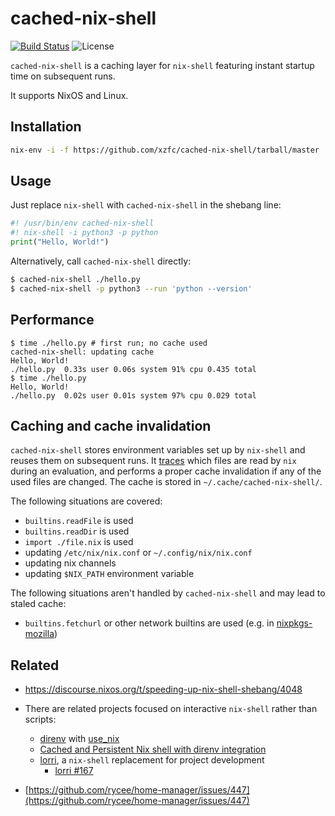 # cached-nix-shell
[![Build Status](https://img.shields.io/github/workflow/status/xzfc/cached-nix-shell/Test/master?logo=github)](https://github.com/xzfc/cached-nix-shell/actions?query=workflow%3ATest+branch%3Amaster)
![License](https://img.shields.io/badge/license-Unlicense%20OR%20MIT-blue)

`cached-nix-shell` is a caching layer for `nix-shell` featuring instant startup time on subsequent runs.

It supports NixOS and Linux.

## Installation

```sh
nix-env -i -f https://github.com/xzfc/cached-nix-shell/tarball/master
```

## Usage

Just replace `nix-shell` with `cached-nix-shell` in the shebang line:

```python
#! /usr/bin/env cached-nix-shell
#! nix-shell -i python3 -p python
print("Hello, World!")
```

Alternatively, call `cached-nix-shell` directly:

```sh
$ cached-nix-shell ./hello.py
$ cached-nix-shell -p python3 --run 'python --version'
```

## Performance

```
$ time ./hello.py # first run; no cache used
cached-nix-shell: updating cache
Hello, World!
./hello.py  0.33s user 0.06s system 91% cpu 0.435 total
$ time ./hello.py
Hello, World!
./hello.py  0.02s user 0.01s system 97% cpu 0.029 total
```

## Caching and cache invalidation

`cached-nix-shell` stores environment variables set up by `nix-shell` and reuses them on subsequent runs.
It [traces](./nix-trace) which files are read by `nix` during an evaluation, and performs a proper cache invalidation if any of the used files are changed.
The cache is stored in `~/.cache/cached-nix-shell/`.

The following situations are covered:

* `builtins.readFile` is used
* `builtins.readDir` is used
* `import ./file.nix` is used
* updating `/etc/nix/nix.conf` or `~/.config/nix/nix.conf`
* updating nix channels
* updating `$NIX_PATH` environment variable

The following situations aren't handled by `cached-nix-shell` and may lead to staled cache:

* `builtins.fetchurl` or other network builtins are used (e.g. in [nixpkgs-mozilla])

[nixpkgs-mozilla]: https://github.com/mozilla/nixpkgs-mozilla

## Related

* https://discourse.nixos.org/t/speeding-up-nix-shell-shebang/4048
* There are related projects focused on interactive `nix-shell` rather than scripts:
  * [direnv](https://direnv.net/) with [use_nix](https://github.com/direnv/direnv/wiki/Nix)
  * [Cached and Persistent Nix shell with direnv integration](https://gist.github.com/mbbx6spp/731076cb8fc620b064b8e5b28fb1c796)
  * [lorri](https://github.com/target/lorri), a `nix-shell` replacement for project development
    * [lorri #167](https://github.com/target/lorri/issues/167)

* [https://github.com/rycee/home-manager/issues/447](https://github.com/rycee/home-manager/issues/447)
